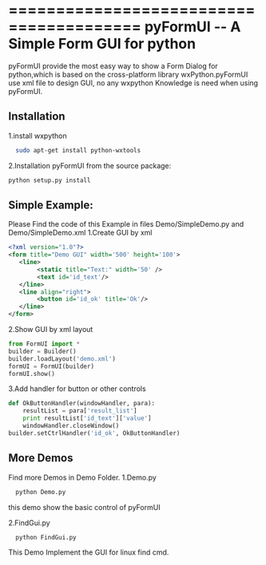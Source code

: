 ========================================
pyFormUI -- A Simple Form GUI for python
========================================
pyFormUI provide the most easy way to show a Form Dialog for python,which is based on the cross-platform library wxPython.pyFormUI use xml file to design GUI, no any wxpython Knowledge is need when using pyFormUI.


Installation
------------
1.install wxpython
```bash
  sudo apt-get install python-wxtools
```
2.Installation pyFormUI from the source package:
```bash
python setup.py install
```

Simple Example:
--------
Please Find the code of this Example in files Demo/SimpleDemo.py and Demo/SimpleDemo.xml
1.Create GUI by xml
```xml
<?xml version="1.0"?>
<form title="Demo GUI" width='500' height='100'>
   <line>
        <static title="Text:" width='50' />
        <text id='id_text'/>
   </line>
   <line align="right">
        <button id='id_ok' title='Ok'/>
   </line>
</form>
```
2.Show GUI by xml layout
```python
from FormUI import *
builder = Builder()
builder.loadLayout('demo.xml')
formUI = FormUI(builder)
formUI.show()
```

3.Add handler for button or other controls
```python
def OkButtonHandler(windowHandler, para):
    resultList = para['result_list']
    print resultList['id_text']['value']
    windowHandler.closeWindow()
builder.setCtrlHandler('id_ok', OkButtonHandler)
```

More Demos
--------
Find more Demos in Demo Folder.
1.Demo.py
```bash
  python Demo.py
```
  this demo show the basic control of pyFormUI

2.FindGui.py
```bash
  python FindGui.py
```
  This Demo Implement the GUI for linux find cmd.